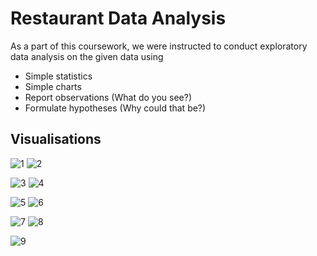# Restaurant Data Analysis

As a part of this coursework, we were instructed to conduct exploratory data analysis on the given data using
- Simple statistics
- Simple charts
- Report observations (What do you see?)
- Formulate hypotheses (Why could that be?)

## Visualisations
![1](https://github.com/user-attachments/assets/dd394649-d9d6-4726-8cde-e68fc993d81b) ![2](https://github.com/user-attachments/assets/bfa32678-6bb4-42f2-b1a2-90d9b7fcb03f)

![3](https://github.com/user-attachments/assets/265299bc-ed8b-4a1c-9152-fa4041b8c1b5) ![4](https://github.com/user-attachments/assets/2eb1fe30-cb1a-4134-9616-bfe71c4511b3)

![5](https://github.com/user-attachments/assets/0239ec47-6671-4951-9b3f-ff5cfd2a4513) ![6](https://github.com/user-attachments/assets/20700826-2f95-4ad7-a94d-353c44ae290e)

![7](https://github.com/user-attachments/assets/53df674d-97c1-44ab-b582-40f47eb08f4b) ![8](https://github.com/user-attachments/assets/d933b210-81dd-4214-96f0-b29755a8e97c)

![9](https://github.com/user-attachments/assets/fd598225-75ea-42d9-88ca-26e097f92836)


